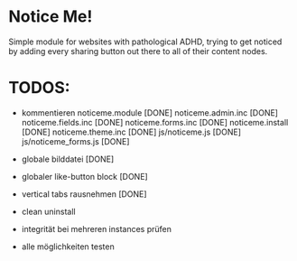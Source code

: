 Notice Me!
==========

Simple module for websites with pathological ADHD, trying to get noticed by adding every sharing button out there to all of their content nodes.

TODOS:
======

- kommentieren
    noticeme.module [DONE]
    noticeme.admin.inc [DONE]
    noticeme.fields.inc [DONE]
    noticeme.forms.inc [DONE]
    noticeme.install [DONE]
    noticeme.theme.inc [DONE]
    js/noticeme.js [DONE]
    js/noticeme_forms.js [DONE]

- globale bilddatei [DONE]
- globaler like-button block [DONE]
- vertical tabs rausnehmen [DONE]
- clean uninstall
- integrität bei mehreren instances prüfen
- alle möglichkeiten testen
